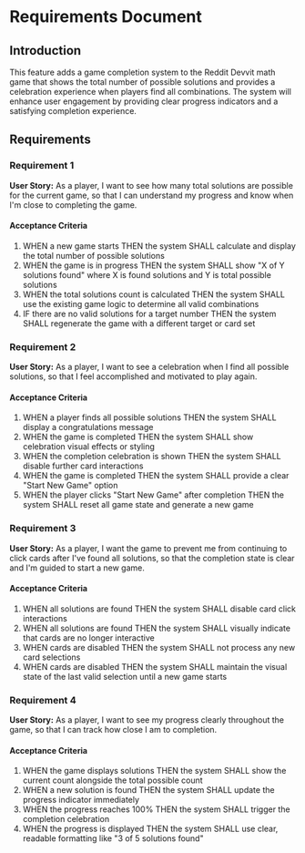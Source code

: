 # Requirements Document

## Introduction

This feature adds a game completion system to the Reddit Devvit math game that shows the total number of possible solutions and provides a celebration experience when players find all combinations. The system will enhance user engagement by providing clear progress indicators and a satisfying completion experience.

## Requirements

### Requirement 1

**User Story:** As a player, I want to see how many total solutions are possible for the current game, so that I can understand my progress and know when I'm close to completing the game.

#### Acceptance Criteria

1. WHEN a new game starts THEN the system SHALL calculate and display the total number of possible solutions
2. WHEN the game is in progress THEN the system SHALL show "X of Y solutions found" where X is found solutions and Y is total possible solutions
3. WHEN the total solutions count is calculated THEN the system SHALL use the existing game logic to determine all valid combinations
4. IF there are no valid solutions for a target number THEN the system SHALL regenerate the game with a different target or card set

### Requirement 2

**User Story:** As a player, I want to see a celebration when I find all possible solutions, so that I feel accomplished and motivated to play again.

#### Acceptance Criteria

1. WHEN a player finds all possible solutions THEN the system SHALL display a congratulations message
2. WHEN the game is completed THEN the system SHALL show celebration visual effects or styling
3. WHEN the completion celebration is shown THEN the system SHALL disable further card interactions
4. WHEN the game is completed THEN the system SHALL provide a clear "Start New Game" option
5. WHEN the player clicks "Start New Game" after completion THEN the system SHALL reset all game state and generate a new game

### Requirement 3

**User Story:** As a player, I want the game to prevent me from continuing to click cards after I've found all solutions, so that the completion state is clear and I'm guided to start a new game.

#### Acceptance Criteria

1. WHEN all solutions are found THEN the system SHALL disable card click interactions
2. WHEN all solutions are found THEN the system SHALL visually indicate that cards are no longer interactive
3. WHEN cards are disabled THEN the system SHALL not process any new card selections
4. WHEN cards are disabled THEN the system SHALL maintain the visual state of the last valid selection until a new game starts

### Requirement 4

**User Story:** As a player, I want to see my progress clearly throughout the game, so that I can track how close I am to completion.

#### Acceptance Criteria

1. WHEN the game displays solutions THEN the system SHALL show the current count alongside the total possible count
2. WHEN a new solution is found THEN the system SHALL update the progress indicator immediately
3. WHEN the progress reaches 100% THEN the system SHALL trigger the completion celebration
4. WHEN the progress is displayed THEN the system SHALL use clear, readable formatting like "3 of 5 solutions found"
